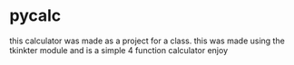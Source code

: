 # pycalc
this calculator was made as a project for a class.
this was made using the tkinkter module and is a simple 4 function calculator
enjoy
